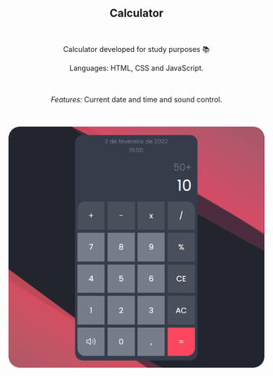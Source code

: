 <h2 align="center">Calculator</h2><br>
<p align="center">Calculator developed for study purposes 📚</p>
<p align="center">Languages: HTML, CSS and JavaScript.</p><br>
<p align="center"><i>Features:</i> Current date and time and sound control.</p><br>
<p align="center"><img src="https://github.com/Gabriel3atista/my-calculator/blob/main/img/calculator.png" /></p><br>
